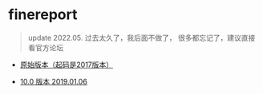 
# finereport

> update 2022.05. 过去太久了，我后面不做了， 很多都忘记了，建议直接看官方论坛

-  [原始版本（起码是2017版本）](http://blog.csdn.net/qq_30009669/article/details/54710492#reply)


- [10.0 版本 2019.01.06](https://www.hexianwei.com/2021/06/13/FineReport_%E6%95%B0%E6%8D%AE%E5%86%B3%E7%AD%96%E7%B3%BB%E7%BB%9F/)

